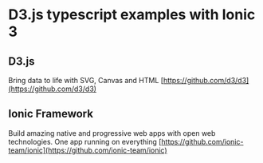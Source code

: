 
# D3.js typescript examples with Ionic 3

## D3.js
Bring data to life with SVG, Canvas and HTML
[https://github.com/d3/d3](https://github.com/d3/d3)


## Ionic Framework
Build amazing native and progressive web apps with open web technologies. One app running on everything
[https://github.com/ionic-team/ionic](https://github.com/ionic-team/ionic)
